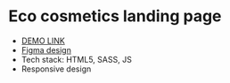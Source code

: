 # Eco cosmetics landing page

- [DEMO LINK](https://marchd.github.io/eco-cosmetics/)
- [Figma design](https://www.figma.com/file/AoXZzkPgc40Ea1DG4zM3MM/brand_of_eco-cosmetics?node-id=0%3A1)
- Tech stack: HTML5, SASS, JS
- Responsive design

